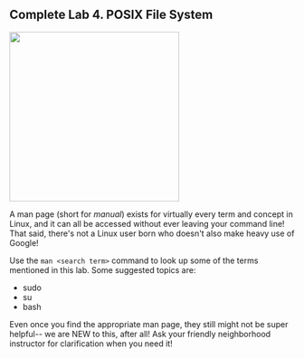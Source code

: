 ## Complete Lab 4. POSIX File System

<img src="https://memegenerator.net/img/instances/46085820/in-the-man-pages-the-answer-you-will-find.jpg" width="300"/>

A man page (short for *manual*) exists for virtually every term and concept in Linux, and it can all be accessed without ever leaving your command line! That said, there's not a Linux user born who doesn't also make heavy use of Google!

Use the `man <search term>` command to look up some of the terms mentioned in this lab. Some suggested topics are:

- sudo
- su
- bash

Even once you find the appropriate man page, they still might not be super helpful-- we are NEW to this, after all! Ask your friendly neighborhood instructor for clarification when you need it!
